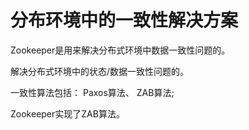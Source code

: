 
# 分布环境中的一致性解决方案


Zookeeper是用来解决分布式环境中数据一致性问题的。

解决分布式环境中的状态/数据一致性问题的。

一致性算法包括： Paxos算法、 ZAB算法;

Zookeeper实现了ZAB算法。


